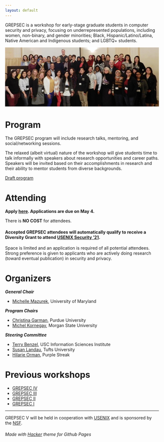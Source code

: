 ```yaml
---
layout: default
---
```


<!-- To test locally: bundle exec jekyll serve; check localhost:4000 -->
<!-- To publish, commit and push -->

<!-- ![GREPSEC logo](assets/images/gsec-symbol-lo2.gif) -->

GREPSEC is a workshop for early-stage graduate students in computer security and privacy, focusing on underrepresented populations, including women, non-binary, and gender minorities; Black, Hispanic/Latino/Latina, Native American and Indigenous students; and LGBTQ+ students.


![GREPSEC4 attendees](assets/images/grepsecIV.jpg)


# Program

The GREPSEC program will include research talks, mentoring, and social/networking sessions.

The relaxed (albeit virtual) nature of the workshop will give students time to talk informally with speakers about research opportunities and career paths. Speakers will be invited based on their accomplishments in research and their ability to mentor students from diverse backgrounds.

[Draft program](./program.md)

# Attending

**Apply [here](https://go.umd.edu/grepsecV-apply). Applications are due on May 4.**

There is **NO COST** for attendees.

#### Accepted GREPSEC attendees will automatically qualify to receive a Diversity Grant to attend [USENIX Security ’21](https://www.usenix.org/conference/usenixsecurity21/).

Space is limited and an application is required of all potential attendees. Strong preference is given to applicants who are actively doing research (toward eventual publication) in security and privacy.




# Organizers
_**General Chair**_
* [Michelle Mazurek](https://umiacs.umd.edu/~mmazurek), University of Maryland <br>

_**Program Chairs**_
* [Christina Garman](https://www.cs.purdue.edu/homes/clg/), Purdue University
* [Michel Kornegay](https://www.armmedlab.com), Morgan State University<br>

_**Steering Committee**_
* [Terry Benzel](http://isi.edu/people/tbenzel), USC Information Sciences Institute
* [Susan Landau](http://privacyink.org/), Tufts University
* [Hilarie Orman](http://www.purplestreak.com/), Purple Streak

<!-- | **General Chair** | |
| --- | --- |
| Michelle Mazurek | University of Maryland |

|**Program Chairs**| |
| --- | --- |
| Christina Garman | Purdue University |
| Michel Kornegay | Morgan State University |

|**Steering Committee**|  |
| --- | --- |
|[Terry Benzel](http://isi.edu/people/tbenzel) | USC Information Sciences Institute |
|[Susan Landau](http://privacyink.org/) | Tufts University |
|[Hilarie Orman](http://www.purplestreak.com/) | Purple Streak | -->




# Previous workshops

*  [GREPSEC IV](https://www.ieee-security.org/grepsec/index-gs4.html)
*  [GREPSEC III](https://www.ieee-security.org/grepsec/index-gs3.html)
*  [GREPSEC II](https://www.ieee-security.org/grepsec/grepsec2)
*  [GREPSEC I](https://www.ieee-security.org/grepsec/grepsec1/)

* * *
GREPSEC V will be held in cooperation with [USENIX](https://usenix.org) and is sponsored by the [NSF](https://nsf.gov).


###### Made with [Hacker](https://pages-themes.github.io/hacker/) theme for Github Pages
